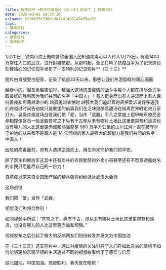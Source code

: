 ```yaml
---
title: 搞笑段子->知乎抗疫短片《三十三》刷屏了 | 糗事百科
date: 2020-03-01 19:30:10
urlname: 0836b75f5306cdbf7414081474d5ac63
tags: 
- 糗事百科
categories:
- 糗事百科
- 搞笑段子
---
```

1月20日，钟南山院士敲响警钟全国人民知道病毒可以人传人1月23日，有着1400万常住人口的武汉，进行封城抗疫。从那时起，全民打响了抗疫战争为了记录这段刻骨铭心的记忆知乎发布了一支特别的记录短片**《三十三》**

短片由肖战旁白配音，记录了抗疫33天以来，那些让我们热泪盈眶的暖心画面

越渺小的，越孤勇越害怕时，越强大这场抗击疫情的战斗中每个人都在拼尽全力争取最好的胜利因为我们共同的名字「中国人」！有人挺身而出有人逆流而上有人保持善良和坦荡越渺小的 越孤勇越害怕时 越强大我们追赶着时间把爱诉说好多遍我们跨越过时间告别就只是重逢的前篇我们在乏味里酿着甜汤在隔离世界时走进万家灯火、袅袅炊烟这场战役我们把「爱」当作「武器」平凡之辈披上铠甲哨声嘹亮舍命相撑像磐石一般坚毅苍穹之下纵有千古却从未有哪片土地比这里更桀骜和滚烫也没有哪儿的人比这里更赤诚和顽强整整 960 万平方公里的山川江河一直在被守护守护她的从来都不是超人是 14 亿同根的家人最强大的超能力是我们共同的名字：中国人！

凶险的病毒面前，却有人选择逆流而上，用生命来守护我们的平安。

除了医生和解放军这其中还有质朴的农民勤劳的外卖小哥甚至还有不愿意透露姓名的市民只愿能尽自己的一份力！

自抗疫以来来自全国医疗届的精兵强将纷纷抵达武汉大会师

这场战役

我们把「爱」当作「武器」

相信我们终将会胜利！

如同视频中所说：“苍穹之下，纵有千古，却从未有哪片土地比这里更桀骜和滚烫，也没有哪儿的人比这里更赤诚和顽强。”

视频发布之后引起了极大的反响网友们纷纷转发并发文为中国加油

在《三十三天》这支短片中，通过对疫情的关注引导了人们在如此恶劣的情境下如何能够更加乐观坚韧的生活通过不同的视频故事给予了感悟与启示

湖北加油，中国加油。抗疫胜利，春天就在眼前！


